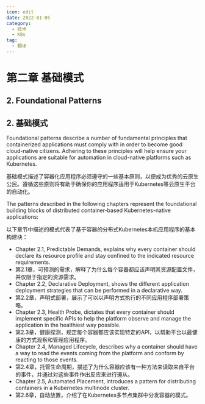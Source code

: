 ```yaml
---
icon: edit
date: 2022-01-05
category:
  - 技术
  - K8s
tag:
  - 翻译
---
```


# 第二章 基础模式

## 2. Foundational Patterns

## 2. 基础模式

Foundational patterns describe a number of fundamental principles that containerized applications must comply with in order to become good cloud-native citizens. Adhering to these principles will help ensure your applications are suitable for automation in cloud-native platforms such as Kubernetes.

基础模式描述了容器化应用程序必须遵守的一些基本原则，以便成为优秀的云原生公民。遵循这些原则将有助于确保你的应用程序适用于Kubernetes等云原生平台的自动化。

The patterns described in the following chapters represent the foundational building blocks of distributed container-based Kubernetes-native applications:

以下章节中描述的模式代表了基于容器的分布式Kubernetes本机应用程序的基本构建块：

- Chapter 2.1, Predictable Demands, explains why every container should declare its resource profile and stay confined to the indicated resource requirements.
- 第2.1章，可预测的需求，解释了为什么每个容器都应该声明其资源配置文件，并仅限于指定的资源需求。
- Chapter 2.2, Declarative Deployment, shows the different application deployment strategies that can be performed in a declarative way.
- 第2.2章，声明式部署，展示了可以以声明方式执行的不同应用程序部署策略。
- Chapter 2.3, Health Probe, dictates that every container should implement specific APIs to help the platform observe and manage the application in the healthiest way possible.
- 第2.3章，健康探测，规定每个容器都应该实现特定的API，以帮助平台以最健康的方式观察和管理应用程序。
- Chapter 2.4, Managed Lifecycle, describes why a container should have a way to read the events coming from the platform and conform by reacting to those events.
- 第2.4章，托管生命周期，描述了为什么容器应该有一种方法来读取来自平台的事件，并通过对这些事件作出反应来进行遵从。
- Chapter 2.5, Automated Placement, introduces a pattern for distributing containers in a Kubernetes multinode cluster.
- 第2.6章，自动放置，介绍了在Kubernetes多节点集群中分发容器的模式。
